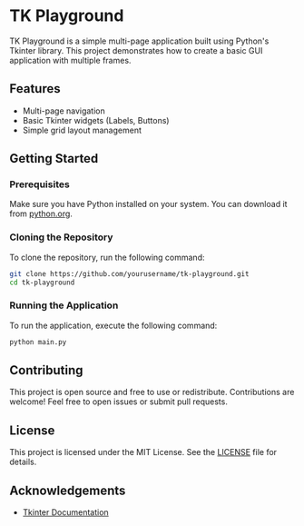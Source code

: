 # TK Playground

TK Playground is a simple multi-page application built using Python's Tkinter library. This project demonstrates how to create a basic GUI application with multiple frames.

## Features

- Multi-page navigation
- Basic Tkinter widgets (Labels, Buttons)
- Simple grid layout management

## Getting Started

### Prerequisites

Make sure you have Python installed on your system. You can download it from [python.org](https://www.python.org/).

### Cloning the Repository

To clone the repository, run the following command:

```bash
git clone https://github.com/yourusername/tk-playground.git
cd tk-playground
```

### Running the Application

To run the application, execute the following command:

```bash
python main.py
```

## Contributing

This project is open source and free to use or redistribute. Contributions are welcome! Feel free to open issues or submit pull requests.

## License

This project is licensed under the MIT License. See the [LICENSE](LICENSE) file for details.

## Acknowledgements

- [Tkinter Documentation](https://docs.python.org/3/library/tkinter.html)

